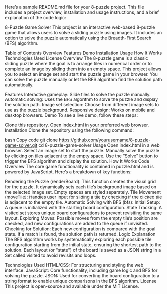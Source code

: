 
Here’s a sample README.md file for your 8-puzzle project. This file includes a project overview, installation and usage instructions, and a brief explanation of the code logic:

8-Puzzle Game Solver
This project is an interactive web-based 8-puzzle game that allows users to solve a sliding puzzle using images. It includes an option to solve the puzzle automatically using the Breadth-First Search (BFS) algorithm.

Table of Contents
Overview
Features
Demo
Installation
Usage
How It Works
Technologies Used
License
Overview
The 8-puzzle game is a classic sliding puzzle where the goal is to arrange tiles in numerical order or to complete an image by sliding them into an empty space. This project allows you to select an image set and start the puzzle game in your browser. You can solve the puzzle manually or let the BFS algorithm find the solution path automatically.

Features
Interactive gameplay: Slide tiles to solve the puzzle manually.
Automatic solving: Uses the BFS algorithm to solve the puzzle and display the solution path.
Image set selection: Choose from different image sets to use as the puzzle background.
Responsive design: Works on mobile and desktop browsers.
Demo
To see a live demo, follow these steps:

Clone this repository.
Open index.html in your preferred web browser.
Installation
Clone the repository using the following command:

bash
Copy code
git clone https://github.com/yourusername/8-puzzle-game-solver.git
cd 8-puzzle-game-solver
Usage
Open index.html in a web browser.
Select an image set to start the puzzle.
Manually solve the puzzle by clicking on tiles adjacent to the empty space.
Use the “Solve” button to trigger the BFS algorithm and display the solution.
How It Works
Code Overview
The core game functionality is contained in puzzle.html and is powered by JavaScript. Here’s a breakdown of key functions:

Rendering the Puzzle (renderBoard): This function creates the visual grid for the puzzle. It dynamically sets each tile’s background image based on the selected image set. Empty spaces are styled separately.
Tile Movement (moveTile): Handles user input for sliding a tile by checking if the clicked tile is adjacent to the empty tile.
Automatic Solving with BFS (bfs):
Initial Setup: A queue is initialized with the starting board configuration.
State Tracking: A visited set stores unique board configurations to prevent revisiting the same layout.
Exploring Moves: Possible moves from the empty tile’s position are checked, and new configurations are added to the queue if unvisited.
Checking for Solution: Each new configuration is compared with the goal state. If a match is found, the solution path is returned.
Logic Explanation
The BFS algorithm works by systematically exploring each possible tile configuration starting from the initial state, ensuring the shortest path to the solution. Each layout (or "state") of the board is saved as a JSON string in a Set called visited to avoid revisits and loops.

Technologies Used
HTML/CSS: For structuring and styling the web interface.
JavaScript: Core functionality, including game logic and BFS for solving the puzzle.
JSON: Used for converting the board configuration to a string format to enable unique comparisons in the BFS algorithm.
License
This project is open-source and available under the MIT License.
